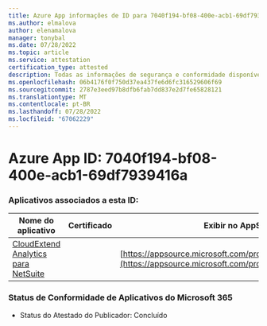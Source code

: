 ```yaml
---
title: Azure App informações de ID para 7040f194-bf08-400e-acb1-69df7939416a
ms.author: elmalova
author: elenamalova
manager: tonybal
ms.date: 07/28/2022
ms.topic: article
ms.service: attestation
certification_type: attested
description: Todas as informações de segurança e conformidade disponíveis para 7040f194-bf08-400e-acb1-69df7939416a.
ms.openlocfilehash: 06b4176f0f750d37ea437fe6d6fc316529606f69
ms.sourcegitcommit: 2787e3eed97b8dfb6fab7dd837e2d7fe65828121
ms.translationtype: MT
ms.contentlocale: pt-BR
ms.lasthandoff: 07/28/2022
ms.locfileid: "67062229"
---
```

# <a name="azure-app-id-7040f194-bf08-400e-acb1-69df7939416a"></a>Azure App ID: 7040f194-bf08-400e-acb1-69df7939416a


### <a name="apps-associated-with-this-id"></a>Aplicativos associados a esta ID:
| **Nome do aplicativo** | **Certificado** | **Exibir no AppSource** |
|--------------|---------------|-----------------------|
| [CloudExtend Analytics para NetSuite](../forward/WA200002784.md) |  | [https://appsource.microsoft.com/product/office/WA200002784](https://appsource.microsoft.com/product/office/WA200002784) |

### <a name="microsoft-365-app-compliance-status"></a>Status de Conformidade de Aplicativos do Microsoft 365
- Status do Atestado do Publicador: Concluído
